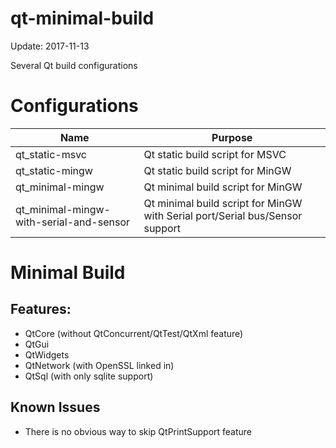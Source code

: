 # qt-minimal-build

Update: 2017-11-13

Several Qt build configurations

# Configurations

|Name                                     |Purpose|
|---                                      |---|
|qt_static-msvc                           |Qt static build script for MSVC|
|qt_static-mingw                          |Qt static build script for MinGW|
|qt_minimal-mingw                         |Qt minimal build script for MinGW|
|qt_minimal-mingw-with-serial-and-sensor  |Qt minimal build script for MinGW with Serial port/Serial bus/Sensor support|

# Minimal Build

## Features:

* QtCore (without QtConcurrent/QtTest/QtXml feature)
* QtGui
* QtWidgets
* QtNetwork (with OpenSSL linked in)
* QtSql (with only sqlite support)

## Known Issues

* There is no obvious way to skip QtPrintSupport feature

